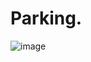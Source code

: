 # Parking.

![image](https://github.com/complexorganizations/parking-united/assets/102563715/ad1e9454-2e83-4bea-a553-60e8918d0bf4)
